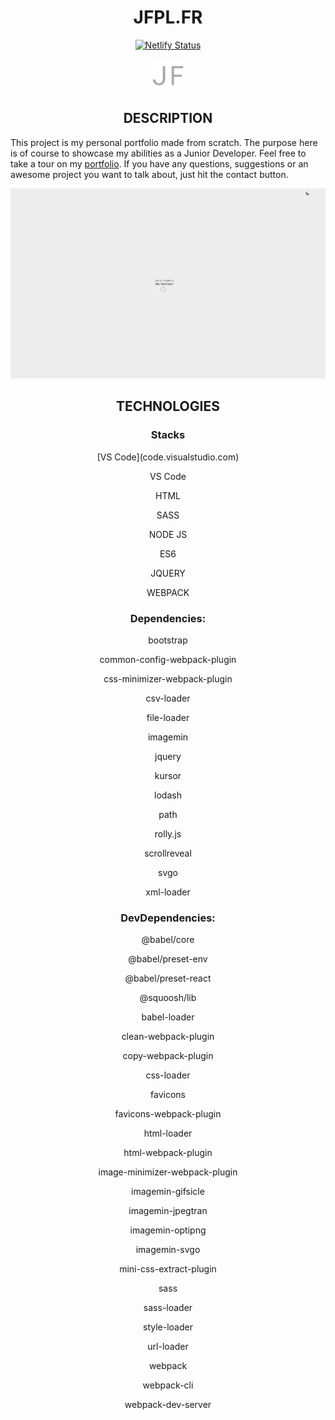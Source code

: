 <div align="center">
<h1>JFPL.FR</h1>
</div>

<p align="center">
  <a href="https://app.netlify.com/sites/jfpl/deploys" target="_blank">
    <img src="https://api.netlify.com/api/v1/badges/0cfda704-c61d-425f-9fa7-bf56516934b0/deploy-status" alt="Netlify Status" />
  </a>
</p>

<div align="center">
<img alt="logo" src="https://github.com/thateflondon/v1.0/blob/e9e31440ddd9a82d4ced3ab416a566b936d47e4b/assets/images/logo.png" width="50" height="50"/>
</div>

<div align="center">
<h2>DESCRIPTION</h2>
</div>

This project is my personal portfolio made from scratch. The purpose here is of course to showcase my abilities as a Junior Developer. Feel free to take a tour on my [portfolio](https://www.jfpl.fr). If you have any questions, suggestions or an awesome project you want to talk about, just hit the contact button.

<div align="center">
<img alt="demo" src="https://github.com/thateflondon/v1.0/blob/a7799c21dcf86e9fb956f42c269d0e371919f1a3/assets/images/demo.png"/>
</div>

<div align="center">
<h2>TECHNOLOGIES</h2>
</div>

<div align="center">
<h3>Stacks</h3>
</div>

<div align="center">
[VS Code](code.visualstudio.com)
<p>VS Code</p>
<p>HTML</p>
<p>SASS</p>
<p>NODE JS</p>
<p>ES6</p>
<p>JQUERY</p>
<p>WEBPACK</p>
</div>

<div align="center">
<h3>Dependencies:</h3>
</div>

<div align="center">
<p>bootstrap</p>
<p>common-config-webpack-plugin</p>
<p>css-minimizer-webpack-plugin</p>
<p>csv-loader</p>
<p>file-loader</p>
<p>imagemin</p>
<p>jquery</p>
<p>kursor</p>
<p>lodash</p>
<p>path</p>
<p>rolly.js</p>
<p>scrollreveal</p>
<p>svgo</p>
<p>xml-loader</p>
</div>

<div align="center">
<h3>DevDependencies:</h3>
</div>

<div align="center">
<p>@babel/core</p>
<p>@babel/preset-env</p>
<p>@babel/preset-react</p>
<p>@squoosh/lib</p>
<p>babel-loader</p>
<p>clean-webpack-plugin</p>
<p>copy-webpack-plugin</p>
<p>css-loader</p>
<p>favicons</p>
<p>favicons-webpack-plugin</p>
<p>html-loader</p>
<p>html-webpack-plugin</p>
<p>image-minimizer-webpack-plugin</p>
<p>imagemin-gifsicle</p>
<p>imagemin-jpegtran</p>
<p>imagemin-optipng</p>
<p>imagemin-svgo</p>
<p>mini-css-extract-plugin</p>
<p>sass</p>
<p>sass-loader</p>
<p>style-loader</p>
<p>url-loader</p>
<p>webpack</p>
<p>webpack-cli</p>
<p>webpack-dev-server</p>
</div>
